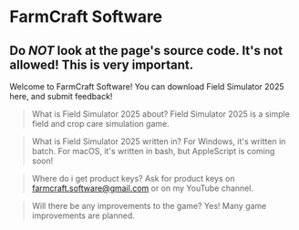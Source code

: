 # FarmCraft Software

## **Do _NOT_ look at the page's source code. It's not allowed! This is very important.**

Welcome to FarmCraft Software! You can download Field Simulator 2025 here, and submit feedback!

> What is Field Simulator 2025 about?
Field Simulator 2025 is a simple field and crop care simulation game.

> What is Field Simulator 2025 written in?
For Windows, it's written in batch. For macOS, it's written in bash, but AppleScript is coming soon!

> Where do i get product keys?
Ask for product keys on farmcraft.software@gmail.com or on my YouTube channel.

> Will there be any improvements to the game?
Yes! Many game improvements are planned.
